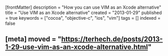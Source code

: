 [frontMatter]
description = "How you can use VIM as an Xcode alternative"
title = "Use VIM as an Xcode alternative"
created = "2013-01-29"
published = true
keywords = ["cocoa", "objective-c", "ios", "vim"]
tags = []
indexed = false

[meta]
moved = "https://terhech.de/posts/2013-1-29-use-vim-as-an-xcode-alternative.html"
---



